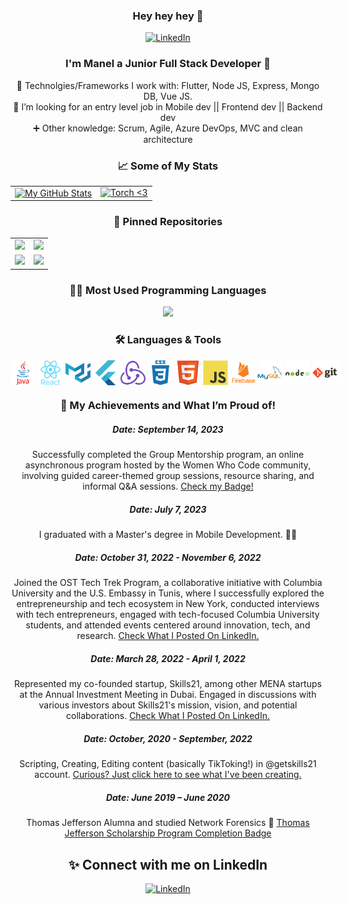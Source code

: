 <div align="center">

### Hey hey hey 🤩
[![LinkedIn](https://img.shields.io/badge/LinkedIn-%230077B5.svg?logo=linkedin&logoColor=white)](https://linkedin.com/in/manel-kacem) 

### I'm Manel a Junior Full Stack Developer 🚀

📲 Technolgies/Frameworks I work with: Flutter, Node JS, Express, Mongo DB, Vue JS. <br>
💞️ I’m looking for an entry level job in Mobile dev || Frontend dev || Backend dev <br>
➕ Other knowledge: Scrum, Agile, Azure DevOps, MVC and clean architecture 

### 📈 Some of My Stats

<div align="center">
<table>
  <tr>
    <td rowspan=2>
      <a href="https://quine.sh" target="_blank">
        <img src="https://stats.quine.sh/manelk/github?theme=dark" alt="My GitHub Stats" width="400px">
      </a>
    </td>
  </tr>
  <tr>
    <td>
      <a href="https://quine.sh" target="_blank">
        <img src="https://stats.quine.sh/manelk/languages-over-time?theme=dark" alt="Torch <3" width="400px">
      </a>
    </td>
  </tr>
</table>
</div>

### 📌 Pinned Repositories

<div align="center">
<table>
  <tr>
    <td rowspan=2>
      <a href="https://github.com/anuraghazra/github-readme-stats" target="_blank">
        <img src="https://github-readme-stats.vercel.app/api/pin/?username=manelk&theme=synthwave&repo=Carpool-App-Frontend&show_owner=%22true%22" width="400px">
      </a>
    </td>
  </tr>
  <tr>
    <td rowspan=2>
      <a href="https://github.com/anuraghazra/github-readme-stats" target="_blank">
        <img src="https://github-readme-stats.vercel.app/api/pin/?username=manelk&theme=synthwave&repo=Carpool-App-Backend&show_owner="true"" width="400px">
      </a>
    </td>
  </tr>
  
  <tr>
    <td rowspan=2>
      <a href="https://github.com/anuraghazra/github-readme-stats" target="_blank">
        <img src="https://github-readme-stats.vercel.app/api/pin/?username=manelk&theme=synthwave&repo=ArticlesProjectV2&show_owner=%22true%22" width="400px">
      </a>
    </td>
  </tr>
   <tr>
    <td rowspan=2>
      <a href="https://github.com/anuraghazra/github-readme-stats" target="_blank">
        <img src="https://github-readme-stats.vercel.app/api/pin/?username=HadjHassineJawher&theme=synthwave&repo=MastereProjectFrontEnd" width="400px">
      </a>
    </td>
  </tr>
</table>
</div>

### 👩‍💻 Most Used Programming Languages

<div align="center">
   <a href="https://github.com/anuraghazra/github-readme-stats" target="_blank">
        <img src="https://github-readme-stats.vercel.app/api/top-langs/?username=manelk&hide=html,css&theme=synthwave&layout=compact" width="400px">
    </a>
</div>

### :hammer_and_wrench: Languages & Tools

<div style="display: flex; align-items: flex-start; align: center">
  <img src="https://github.com/devicons/devicon/blob/master/icons/java/java-original-wordmark.svg" title="Java" alt="Java" width="40" height="40"/>&nbsp;
  <img src="https://github.com/devicons/devicon/blob/master/icons/react/react-original-wordmark.svg" title="React" alt="React" width="40" height="40"/>&nbsp;
  <img src="https://github.com/devicons/devicon/blob/master/icons/materialui/materialui-original.svg" title="Material UI" alt="Material UI" width="40" height="40"/>&nbsp;
  <img src="https://github.com/devicons/devicon/blob/master/icons/flutter/flutter-original.svg" title="Flutter" alt="Flutter" width="40" height="40"/>&nbsp;
  <img src="https://github.com/devicons/devicon/blob/master/icons/redux/redux-original.svg" title="Redux" alt="Redux " width="40" height="40"/>&nbsp;
  <img src="https://github.com/devicons/devicon/blob/master/icons/css3/css3-plain-wordmark.svg"  title="CSS3" alt="CSS" width="40" height="40"/>&nbsp;
  <img src="https://github.com/devicons/devicon/blob/master/icons/html5/html5-original.svg" title="HTML5" alt="HTML" width="40" height="40"/>&nbsp;
  <img src="https://github.com/devicons/devicon/blob/master/icons/javascript/javascript-original.svg" title="JavaScript" alt="JavaScript" width="40" height="40"/>&nbsp;
  <img src="https://github.com/devicons/devicon/blob/master/icons/firebase/firebase-plain-wordmark.svg" title="Firebase" alt="Firebase" width="40" height="40"/>&nbsp;
  <img src="https://github.com/devicons/devicon/blob/master/icons/mysql/mysql-original-wordmark.svg" title="MySQL"  alt="MySQL" width="40" height="40"/>&nbsp;
  <img src="https://github.com/devicons/devicon/blob/master/icons/nodejs/nodejs-original-wordmark.svg" title="NodeJS" alt="NodeJS" width="40" height="40"/>&nbsp;
  <img src="https://github.com/devicons/devicon/blob/master/icons/git/git-original-wordmark.svg" title="Git" **alt="Git" width="40" height="40"/>
</div>


### 👏 My Achievements and What I’m Proud of!

  <H5>Date: September 14, 2023 </H5>
    Successfully completed the Group Mentorship program, an online asynchronous program hosted by the Women Who Code community, involving guided career-themed group sessions, resource sharing, and informal Q&A sessions.
     <a href="https://www.credential.net/78772810-fd27-4f98-a5c6-05468af9db31">Check my Badge!</a>
  
  <H5>Date: July 7, 2023 </H5>
    I graduated with a Master's degree in Mobile Development. 👩‍🎓

  <H5>Date: October 31, 2022 - November 6, 2022</H5>
	  Joined the OST Tech Trek Program, a collaborative initiative with Columbia University and the U.S. Embassy in Tunis, where I successfully explored the entrepreneurship and tech ecosystem in New York, conducted interviews with tech entrepreneurs, engaged with tech-focused Columbia University students, and attended events centered around innovation, tech, and research.
	  <a href="https://www.linkedin.com/posts/manel-kacem_startup-tech-entrepreneurship-activity-6993310092188127232-2D0b?utm_source=share&utm_medium=member_desktop"> Check What I Posted On LinkedIn.</a>
   
   <H5>Date: March 28, 2022 - April 1, 2022</H5>
	   Represented my co-founded startup, Skills21, among other MENA startups at the Annual Investment Meeting in Dubai.
	   Engaged in discussions with various investors about Skills21's mission, vision, and potential collaborations.
	   <a href="https://www.linkedin.com/posts/manel-kacem_uae-aim2022-expo2020-activity-6917784312532635648-BNcm?utm_source=share&utm_medium=member_desktop">Check What I Posted On LinkedIn.</a>
   
   <H5>Date: October, 2020 - September, 2022</H5>
	   Scripting, Creating, Editing content (basically TikToking!) in @getskills21 account.
	   <a href="tiktok.com/@getskills21"> Curious? Just click here to see what I've been creating.</a>
   
   <H5>Date: June 2019 – June 2020</H5>
   Thomas Jefferson Alumna and studied Network Forensics 🤯
	   <a href="[tiktok.com/@getskills21](https://api.badgr.io/public/assertions/bzX3gBRGRwqjW5-n4cNK5g?identity__email=manelkacem11%40gmail.com)"> Thomas Jefferson Scholarship Program Completion Badge</a>

## ✨ Connect with me on LinkedIn
[![LinkedIn](https://img.shields.io/badge/LinkedIn-%230077B5.svg?logo=linkedin&logoColor=white)](https://linkedin.com/in/manel-kacem) 
</div>
